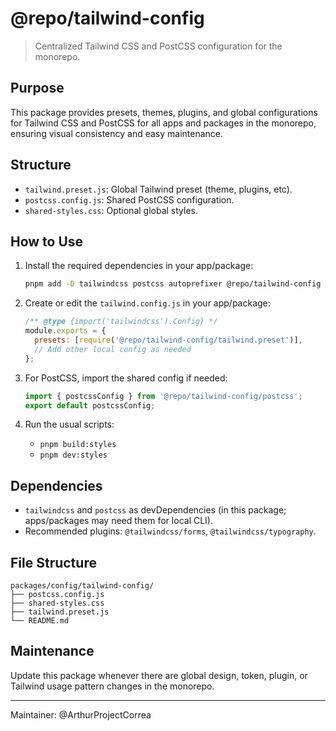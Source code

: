 # @repo/tailwind-config

> Centralized Tailwind CSS and PostCSS configuration for the monorepo.

## Purpose

This package provides presets, themes, plugins, and global configurations for Tailwind CSS and PostCSS for all apps and packages in the monorepo, ensuring visual consistency and easy maintenance.

## Structure

- `tailwind.preset.js`: Global Tailwind preset (theme, plugins, etc).
- `postcss.config.js`: Shared PostCSS configuration.
- `shared-styles.css`: Optional global styles.

## How to Use

1. Install the required dependencies in your app/package:

   ```sh
   pnpm add -D tailwindcss postcss autoprefixer @repo/tailwind-config
   ```

2. Create or edit the `tailwind.config.js` in your app/package:

   ```js
   /** @type {import('tailwindcss').Config} */
   module.exports = {
     presets: [require('@repo/tailwind-config/tailwind.preset')],
     // Add other local config as needed
   };
   ```

3. For PostCSS, import the shared config if needed:

   ```js
   import { postcssConfig } from '@repo/tailwind-config/postcss';
   export default postcssConfig;
   ```

4. Run the usual scripts:
   - `pnpm build:styles`
   - `pnpm dev:styles`

## Dependencies

- `tailwindcss` and `postcss` as devDependencies (in this package; apps/packages may need them for local CLI).
- Recommended plugins: `@tailwindcss/forms`, `@tailwindcss/typography`.

## File Structure

```
packages/config/tailwind-config/
├── postcss.config.js
├── shared-styles.css
├── tailwind.preset.js
└── README.md
```

## Maintenance

Update this package whenever there are global design, token, plugin, or Tailwind usage pattern changes in the monorepo.

---

Maintainer: @ArthurProjectCorrea
